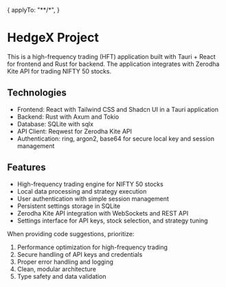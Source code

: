 {
    applyTo: "**/*",
}
# HedgeX Project

This is a high-frequency trading (HFT) application built with Tauri + React for frontend and Rust for backend. The application integrates with Zerodha Kite API for trading NIFTY 50 stocks.

## Technologies
- Frontend: React with Tailwind CSS and Shadcn UI in a Tauri application
- Backend: Rust with Axum and Tokio
- Database: SQLite with sqlx
- API Client: Reqwest for Zerodha Kite API
- Authentication: ring, argon2, base64 for secure local key and session management

## Features
- High-frequency trading engine for NIFTY 50 stocks
- Local data processing and strategy execution
- User authentication with simple session management
- Persistent settings storage in SQLite
- Zerodha Kite API integration with WebSockets and REST API
- Settings interface for API keys, stock selection, and strategy tuning

When providing code suggestions, prioritize:
1. Performance optimization for high-frequency trading
2. Secure handling of API keys and credentials
3. Proper error handling and logging
4. Clean, modular architecture
5. Type safety and data validation
